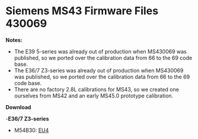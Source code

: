 # Siemens MS43 Firmware Files 430069
**Notes:**
- The E39 5-series was already out of production when MS430069 was published, so we ported over the calibration data from 66 to the 69 code base.
- The E36/7 Z3-series was already out of production when MS430069 was published, so we ported over the calibration data from 66 to the 69 code base.
- There are no factory 2.8L calibrations for MS43, so we created one ourselves from MS42 and an early MS45.0 prototype calibration.

**Download**

-**E36/7 Z3-series**
-  M54B30: [EU4](https://github.com/ms4x-net/ms43/blob/main/firmware/Siemens_MS43_MS430069_E36Z3_M54B30_EU4_LHD.bin)
